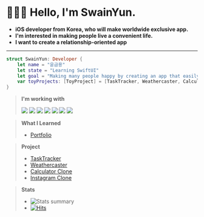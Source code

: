 # 🧑🏻‍💻 Hello, I'm SwainYun.

* **iOS developer from Korea, who will make worldwide exclusive app.**
* **I'm interested in making people live a convenient life.**
* **I want to create a relationship-oriented app**
---------------------------------------------------------------------
```Swift
struct SwainYun: Developer {
    let name = "윤금용"
    let state = "Learning SwiftUI"
    let goal = "Making many people happy by creating an app that easily solves difficult things in real life"
    var toyProjects: [ToyProject] = [TaskTracker, Weathercaster, CalculatorClone, InstagramClone]
}
```
> **I'm working with**
>     <p>
        <a href="https://developer.apple.com/swift/" target="_blank"><img src="https://img.shields.io/badge/Swift-F05138?style=flat&logo=Swift&logoColor=white"></a>
        <a href="https://www.apple.com/kr/ios/" target="_blank"><img src="https://img.shields.io/badge/iOS-181717?style=flat&logo=Apple&logoColor=Black"/></a>
        <a href="https://www.apple.com/kr/ios/" target="_blank"><img src="https://img.shields.io/badge/UIKit-c4b50e?style=flat&logo=UIKit&logoColor=white"/></a>
        <a href="https://www.apple.com/kr/ios/" target="_blank"><img src="https://img.shields.io/badge/SwiftUI-000000?style=flat&logo=Swift&logoColor=blue"/></a>
        <a href="https://iterm2.com" target="_blank"><img src="https://img.shields.io/badge/iTerm2-000000?style=flat&logo=iTerm2&logoColor=white"></a>
        <a href="https://git-scm.com" target="_blank"><img src="https://img.shields.io/badge/Git-F05032?style=flat&logo=Git&logoColor=white"></a>
        <a href="https://developer.apple.com/kr/xcode/" target="_blank"><img src="https://img.shields.io/badge/Xcode-147EFB?style=flat&logo=Xcode&logoColor=white"></a>
      </p>

> **What I Learned**
> * [Portfolio](https://github.com/Remaked-Swain/Portfolio.git)

> **Project**
> * [TaskTracker](https://github.com/Remaked-Swain/TaskTracker.git)
> * [Weathercaster](https://github.com/Remaked-Swain/Weathercaster.git)
> * [Calculator Clone](https://github.com/Remaked-Swain/CalculatorClone.git)
> * [Instagram Clone](https://github.com/Remaked-Swain/InstagramClone.git)

> **Stats**
> * ![Stats summary](https://github-readme-stats.vercel.app/api?username=Remaked-Swain&theme=outrun&show_icons=true)
> * [![Hits](https://hits.seeyoufarm.com/api/count/incr/badge.svg?url=https%3A%2F%2Fgithub.com%2FRemaked-Swain&count_bg=%23FB0000&title_bg=%23555555&icon=apple.svg&icon_color=%23FFFFFF&title=Visits&edge_flat=true)](https://hits.seeyoufarm.com)
